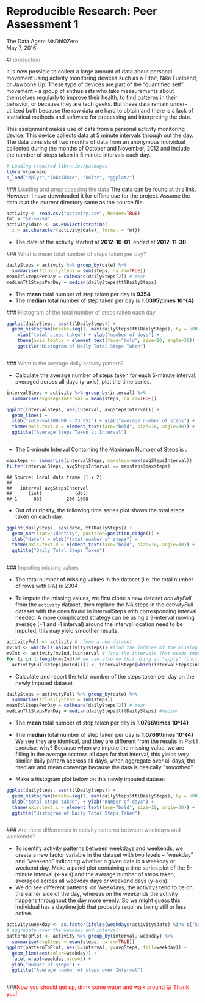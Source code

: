 # Reproducible Research: Peer Assessment 1
The Data Agent MsDbl0Zero  
May 7, 2016  


#<span style="color:#808080">Introduction</span>
  
  It is now possible to collect a large amount of data about personal movement using activity monitoring devices such as a Fitbit, Nike Fuelband, or Jawbone Up. These type of devices are part of the “quantified self” movement – a group of enthusiasts who take measurements about themselves regularly to improve their health, to find patterns in their behavior, or because they are tech geeks. But these data remain under-utilized both because the raw data are hard to obtain and there is a lack of statistical methods and software for processing and interpreting the data.

  This assignment makes use of data from a personal activity monitoring device. This device collects data at 5 minute intervals through out the day. The data consists of two months of data from an anonymous individual collected during the months of October and November, 2012 and include the number of steps taken in 5 minute intervals each day.



```r
# Loading required libraries/packages
library(pacman)
p_load("dplyr","lubridate", "knitr", "ggplot2")
```

###<span style="color:#808080"> Loading and preprocessing the data</span>
The data can be found at this [link](https://d396qusza40orc.cloudfront.net/repdata%2Fdata%2Factivity.zip).
However, I have downloaded it for offline use for the project. Assume the data is at the current directory same as the source file.


```r
activity <- read.csv("activity.csv", header=TRUE)
fmt = "%Y-%m-%d"
activity$date <- as.POSIXct(strptime(
  x = as.character(activity$date), format = fmt))
```

- The date of the activity started at **2012-10-01**, ended at **2012-11-30**

###<span style="color:#808080"> What is mean total number of steps taken per day?</span>

```r
dailySteps = activity %>% group_by(date) %>%
  summarise(ttlDailySteps = sum(steps, na.rm=TRUE))
meanTtlStepsPerDay = colMeans(dailySteps[2]) # mean 
medianTtlStepsPerDay = median(dailySteps$ttlDailySteps)
```

- The __mean__ total number of step taken per day is **9354**
- The __median__ total number of step taken per day is **1.0395\times 10^{4}**

###<span style="color:#808080"> Histogram of the total number of steps taken each day</span>


```r
ggplot(dailySteps, aes(ttlDailySteps)) + 
  geom_histogram(breaks=seq(1, max(dailySteps$ttlDailySteps), by = 500),col="red",fill="blue", alpha = .2) +
    xlab("total steps taken") + ylab("number of days") +
    theme(axis.text.x = element_text(face="bold", size=10, angle=30)) + 
    ggtitle("Histogram of Daily Total Steps Taken")
```

<img src="PA1_template_files/figure-html/unnamed-chunk-4-1.png" title="" alt="" style="display: block; margin: auto;" />

###<span style="color:#808080"> What is the average daily activity pattern?</span>

- Calculate the average number of steps taken for each 5-minute interval, averaged across all days (y-axis), plot the time series. 


```r
intervalSteps = activity %>% group_by(interval) %>%
  summarise(avgStepsInterval = mean(steps, na.rm=TRUE))

ggplot(intervalSteps, aes(interval, avgStepsInterval)) + 
  geom_line() +
  xlab("interval(00:00 - 23:55)") + ylab("average number of steps") +
  theme(axis.text.x = element_text(face="bold", size=10, angle=30)) + 
  ggtitle("Average Steps Taken at Interval")
```

<img src="PA1_template_files/figure-html/unnamed-chunk-5-1.png" title="" alt="" style="display: block; margin: auto;" />

- The 5-minute Interval Containing the Maximum Number of Steps is :


```r
maxsteps <- summarise(intervalSteps, maxsteps=max(avgStepsInterval))
filter(intervalSteps, avgStepsInterval == maxsteps$maxsteps)
```

```
## Source: local data frame [1 x 2]
## 
##   interval avgStepsInterval
##      (int)            (dbl)
## 1      835         206.1698
```


- Out of curiosity, the following time series plot shows the total steps taken on each day. 


```r
ggplot(dailySteps, aes(date, ttlDailySteps)) + 
  geom_bar(stat="identity", position=position_dodge()) +
  xlab("date") + ylab("total number of steps") +
  theme(axis.text.x = element_text(face="bold", size=10, angle=30)) + 
  ggtitle("Daily Total Steps Taken")
```

<img src="PA1_template_files/figure-html/unnamed-chunk-7-1.png" title="" alt="" style="display: block; margin: auto;" />

###<span style="color:#808080"> Imputing missing values</span>

- The total number of missing values in the dataset (i.e. the total number of rows with 𝙽𝙰) is 2304

- To impute the missing values, we first clone a new dataset *activityFull* from the `activity` dataset, then replace the NA steps in the *activityFull* dataset with the ones found in intervalSteps with corresponding interval needed. A more complicated strategy can be using a 3-interval moving average (+1 and -1 interval) around the interval location need to be imputed, this may yield smoother results.


```r
activityFull <- activity # clone a new dataset
mvInd <- which(is.na(activity$steps)) #find the indices of the missing values
mvInt <- activity[mvInd,]$interval # find the intervals that needs imputed values for steps
for (i in 1:length(mvInd))# we can also do this using an "apply" function without using the for loop
  activityFull$steps[mvInd[i]] <- intervalSteps[which(intervalSteps$interval==mvInt[i]),2][[1]]
```

- Calculate and report the total number of the steps taken per day on the newly imputed dataset 

```r
dailySteps = activityFull %>% group_by(date) %>%
  summarise(ttlDailySteps = sum(steps))
meanTtlStepsPerDay = colMeans(dailySteps[2]) # mean 
medianTtlStepsPerDay = median(dailySteps$ttlDailySteps) #median
```

- The __mean__ total number of step taken per day is **1.0766\times 10^{4}**
- The __median__ total number of step taken per day is **1.0766\times 10^{4}**
We see they are identical, and they are different from the results in Part I exercise, why? Because when we impute the missing value, we are filling in the average accross all days for that interval, this yields *very* similar daily pattern accross all days, when aggregate over all days, the mediam and mean converge because the data is basically "smoothed". 

- Make a histogram plot below on this newly imputed dataset


```r
ggplot(dailySteps, aes(ttlDailySteps)) + 
  geom_histogram(breaks=seq(1, max(dailySteps$ttlDailySteps), by = 500),col="red",fill="blue", alpha = .2) +
  xlab("total steps taken") + ylab("number of days") +
  theme(axis.text.x = element_text(face="bold", size=10, angle=30)) + 
  ggtitle("Histogram of Daily Total Steps Taken")
```

<img src="PA1_template_files/figure-html/unnamed-chunk-10-1.png" title="" alt="" style="display: block; margin: auto;" />

###<span style="color:#808080"> Are there differences in activity patterns between weekdays and weekends?</span>

- To identify activity patterns between weekdays and weekends, we create a new factor variable in the dataset with two levels – “weekday” and “weekend” indicating whether a given date is a weekday or weekend day. Make a panel plot containing a time series plot of the 5-minute interval (x-axis) and the average number of steps taken, averaged across all weekday days or weekend days (y-axis). 
- We do see different patterns: on Weekdays, the activitys tend to be on the earlier side of the day, whereas on the weekends the activity happens throughout the day more evenly. So we might guess this individual has a daytime job that probably requires being still or less active.


```r
activity$weekday <- as.factor(ifelse(weekdays(activity$date) %in% c("Saturday", "Sunday"), "weekend", "weekday"))
# aggregate over the weekday and interval
patternToPlot <- activity %>% group_by(interval, weekday) %>%
  summarise(avgSteps = mean(steps, na.rm=TRUE))
ggplot(patternToPlot, aes(x=interval, y=avgSteps, fill=weekday)) +
  geom_line(aes(color=weekday)) +
  facet_wrap(~weekday,nrow=2) +
  ylab("Number of steps") +
  ggtitle("Average number of steps over Interval")
```

<img src="PA1_template_files/figure-html/unnamed-chunk-11-1.png" title="" alt="" style="display: block; margin: auto;" />


###<span style="color:red">Now you should get up, drink some water and walk around &#x1f603; Thank you!! </span>

